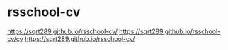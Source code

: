 # rsschool-cv
https://sqrt289.github.io/rsschool-cv/
https://sqrt289.github.io/rsschool-cv/cv
https://sqrt289.github.io/rsschool-cv/
